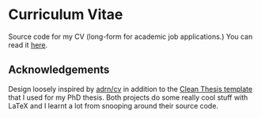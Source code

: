 # Curriculum Vitae
Source code for my CV (long-form for academic job applications.) You can read it [here](https://raw.githubusercontent.com/emilyhunt/cv/main/hunt-cv.pdf).

## Acknowledgements
Design loosely inspired by [adrn/cv](https://github.com/adrn/cv) in addition to the [Clean Thesis template](http://cleanthesis.der-ric.de/) that I used for my PhD thesis. Both projects do some really cool stuff with LaTeX and I learnt a lot from snooping around their source code.
